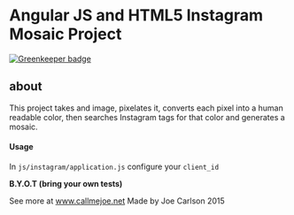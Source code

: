 # Angular JS and HTML5 Instagram Mosaic Project

[![Greenkeeper badge](https://badges.greenkeeper.io/JoeKarlsson/Instamosaic.svg)](https://greenkeeper.io/)

## about 

This project takes and image, pixelates it, converts each pixel into a human readable color, then searches Instagram tags for that color and generates a mosaic.

#### Usage
In `js/instagram/application.js` configure your `client_id`


****B.Y.O.T (bring your own tests)****

See more at www.callmejoe.net
Made by Joe Carlson 2015
